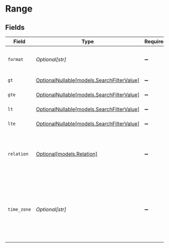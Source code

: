 # Range


## Fields

| Field                                                                                                      | Type                                                                                                       | Required                                                                                                   | Description                                                                                                |
| ---------------------------------------------------------------------------------------------------------- | ---------------------------------------------------------------------------------------------------------- | ---------------------------------------------------------------------------------------------------------- | ---------------------------------------------------------------------------------------------------------- |
| `format`                                                                                                   | *Optional[str]*                                                                                            | :heavy_minus_sign:                                                                                         | The date format used to parse date values.                                                                 |
| `gt`                                                                                                       | [OptionalNullable[models.SearchFilterValue]](../models/searchfiltervalue.md)                               | :heavy_minus_sign:                                                                                         | A filter field value.                                                                                      |
| `gte`                                                                                                      | [OptionalNullable[models.SearchFilterValue]](../models/searchfiltervalue.md)                               | :heavy_minus_sign:                                                                                         | A filter field value.                                                                                      |
| `lt`                                                                                                       | [OptionalNullable[models.SearchFilterValue]](../models/searchfiltervalue.md)                               | :heavy_minus_sign:                                                                                         | A filter field value.                                                                                      |
| `lte`                                                                                                      | [OptionalNullable[models.SearchFilterValue]](../models/searchfiltervalue.md)                               | :heavy_minus_sign:                                                                                         | A filter field value.                                                                                      |
| `relation`                                                                                                 | [Optional[models.Relation]](../models/relation.md)                                                         | :heavy_minus_sign:                                                                                         | Indicates how the range query matches values for range fields.                                             |
| `time_zone`                                                                                                | *Optional[str]*                                                                                            | :heavy_minus_sign:                                                                                         | Coordinated Universal Time (UTC) offset or IANA time zone used to convert date values in the query to UTC. |